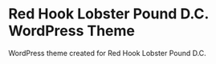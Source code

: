 Red Hook Lobster Pound D.C. WordPress Theme
===============

WordPress theme created for Red Hook Lobster Pound D.C.
